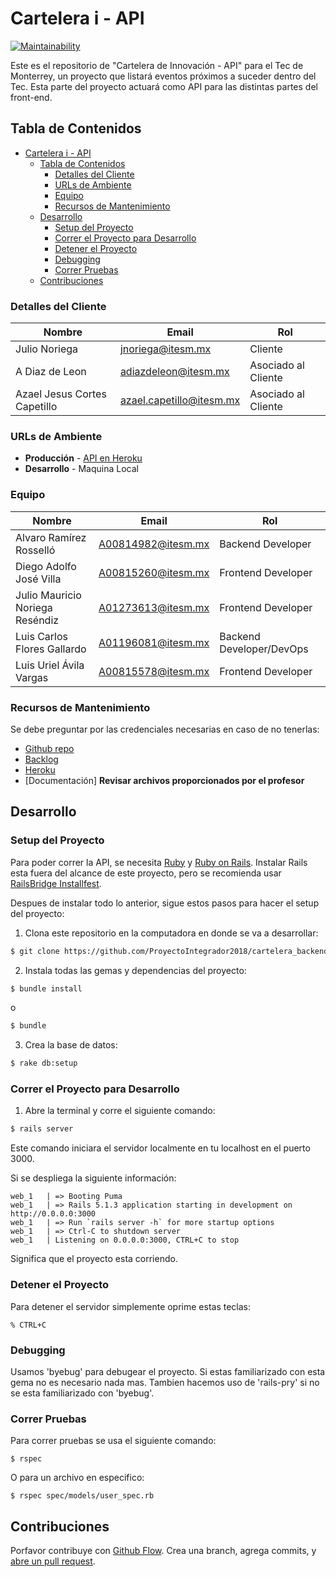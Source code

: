 # Cartelera i - API

[![Maintainability](https://api.codeclimate.com/v1/badges/7c40c2f93e040573d76c/maintainability)](https://codeclimate.com/github/ProyectoIntegrador2018/cartelera_backend/maintainability)

Este es el repositorio de "Cartelera de Innovación - API" para el Tec de Monterrey,
un proyecto que listará eventos próximos a suceder dentro del Tec. Esta parte del 
proyecto actuará como API para las distintas partes del front-end.

## Tabla de Contenidos

- [Cartelera i - API](#cartelera-i---api)
  - [Tabla de Contenidos](#tabla-de-contenidos)
    - [Detalles del Cliente](#detalles-del-cliente)
    - [URLs de Ambiente](#urls-de-ambiente)
    - [Equipo](#equipo)
    - [Recursos de Mantenimiento](#recursos-de-mantenimiento)
  - [Desarrollo](#desarrollo)
    - [Setup del Proyecto](#setup-del-proyecto)
    - [Correr el Proyecto para Desarrollo](#correr-el-proyecto-para-desarrollo)
    - [Detener el Proyecto](#detener-el-proyecto)
    - [Debugging](#debugging)
    - [Correr Pruebas](#correr-pruebas)
  - [Contribuciones](#contribuciones)


### Detalles del Cliente

| Nombre                       | Email                    | Rol                 |
| ---------------------------- | ------------------------ | ------------------- |
| Julio Noriega                | jnoriega@itesm.mx        | Cliente             |
| A Diaz de Leon               | adiazdeleon@itesm.mx     | Asociado al Cliente |
| Azael Jesus Cortes Capetillo | azael.capetillo@itesm.mx | Asociado al Cliente |


### URLs de Ambiente

* **Producción** - [API en Heroku](https://cartelerai-api.herokuapp.com/)
* **Desarrollo** - Maquina Local

### Equipo

| Nombre                           | Email                   | Rol                        |
| -------------------------------- | ----------------------- | -------------------------- |
| Alvaro Ramírez Rosselló          | A00814982@itesm.mx      | Backend Developer          |
| Diego Adolfo José Villa          | A00815260@itesm.mx      | Frontend Developer         |
| Julio Mauricio Noriega Reséndiz  | A01273613@itesm.mx      | Frontend Developer         |
| Luis Carlos Flores Gallardo      | A01196081@itesm.mx      | Backend Developer/DevOps   |
| Luis Uriel Ávila Vargas          | A00815578@itesm.mx      | Frontend Developer         |

### Recursos de Mantenimiento

Se debe preguntar por las credenciales necesarias en caso de no tenerlas:

* [Github repo](https://github.com/ProyectoIntegrador2018/cartelera_backend)
* [Backlog](https://github.com/ProyectoIntegrador2018/cartelera_backend/projects)
* [Heroku](https://cartelerai-api.herokuapp.com/)
* [Documentación] **Revisar archivos proporcionados por el profesor**

## Desarrollo

### Setup del Proyecto

Para poder correr la API, se necesita [Ruby](http://www.ruby-lang.org/en/) y [Ruby on Rails](https://rubyonrails.org/).
Instalar Rails esta fuera del alcance de este proyecto, pero se recomienda usar [RailsBridge Installfest](http://installfest.railsbridge.org/installfest/).

Despues de instalar todo lo anterior, sigue estos pasos para hacer el setup del proyecto:

1. Clona este repositorio en la computadora en donde se va a desarrollar:

```bash
$ git clone https://github.com/ProyectoIntegrador2018/cartelera_backend.git
```

2. Instala todas las gemas y dependencias del proyecto:

```bash
$ bundle install
```
o
```bash
$ bundle
```

3. Crea la base de datos:

```bash
$ rake db:setup
```

### Correr el Proyecto para Desarrollo

1. Abre la terminal y corre el siguiente comando:

```bash
$ rails server
```

Este comando iniciara el servidor localmente en tu localhost en el puerto 3000.

Si se despliega la siguiente información:

```
web_1   | => Booting Puma
web_1   | => Rails 5.1.3 application starting in development on http://0.0.0.0:3000
web_1   | => Run `rails server -h` for more startup options
web_1   | => Ctrl-C to shutdown server
web_1   | Listening on 0.0.0.0:3000, CTRL+C to stop
```

Significa que el proyecto esta corriendo.

### Detener el Proyecto

Para detener el servidor simplemente oprime estas teclas:

```
% CTRL+C
```

### Debugging

Usamos 'byebug' para debugear el proyecto. Si estas familiarizado con esta gema
no es necesario nada mas.
Tambien hacemos uso de 'rails-pry' si no se esta familiarizado con 'byebug'.

### Correr Pruebas

Para correr pruebas se usa el siguiente comando:

```
$ rspec
```

O para un archivo en especifico:

```
$ rspec spec/models/user_spec.rb
```

## Contribuciones

Porfavor contribuye con [Github Flow](https://guides.github.com/introduction/flow/). Crea una branch, agrega commits, y [abre un pull request](https://github.com/ProyectoIntegrador2018/cartelera_backend/pulls).
